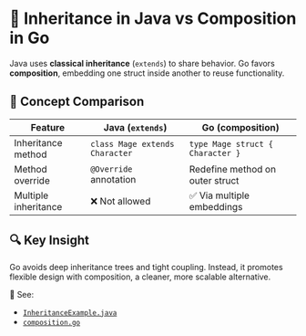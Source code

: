 # 🧬 Inheritance in Java vs Composition in Go

Java uses **classical inheritance** (`extends`) to share behavior. Go favors **composition**, embedding one struct inside another to reuse functionality.

## 🧠 Concept Comparison

| Feature              | Java (`extends`)            | Go (composition)               |
|----------------------|-----------------------------|-------------------------------|
| Inheritance method   | `class Mage extends Character` | `type Mage struct { Character }` |
| Method override      | `@Override` annotation       | Redefine method on outer struct |
| Multiple inheritance | ❌ Not allowed               | ✅ Via multiple embeddings     |

## 🔍 Key Insight

Go avoids deep inheritance trees and tight coupling. Instead, it promotes flexible design with composition, a cleaner, more scalable alternative.

📂 See:
- [`InheritanceExample.java`](./InheritanceExample.java)
- [`composition.go`](./composition.go)
